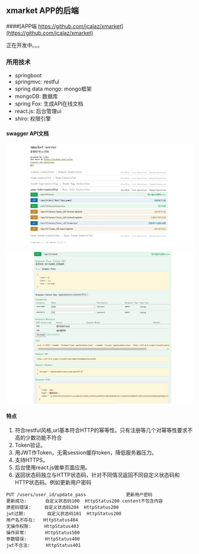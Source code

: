 ## xmarket APP的后端

####[APP端 https://github.com/jcalaz/xmarket](https://github.com/jcalaz/xmarket)

正在开发中。。。

### 所用技术

- springboot
- springmvc: restful
- spring data mongo: mongo框架
- mongoDB: 数据库
- spring Fox: 生成API在线文档
- react.js: 后台管理ui
- shiro: 权限引擎

#### swagger API文档
![user](screenshot/api1.jpg)

![login](screenshot/api2.jpg)


#### 特点

1. 符合restful风格,url基本符合HTTP的幂等性。只有注册等几个对幂等性要求不高的少数功能不符合
2. Token验证。
3. 用JWT作Token，无需session缓存token，降低服务器压力。
4. 支持HTTPS。
5. 后台使用react.js做单页面应用。
6. 返回状态码独立与HTTP状态码，针对不同情况返回不同自定义状态码和HTTP状态码。例如更新用户密码

```
PUT /users/user_id/update_pass               更新用户密码
更新成功:       自定义状态码100  HttpStatus200 content不包含内容
原密码错误:     自定义状态码204  HttpStatus200
jwt过期:        自定义状态码101  HttpStatus200
用户名不存在:   HttpStatus404
无操作权限:     HttpStatus403
操作异常:       HttpStatus500
参数错误:       HttpStatus400
jwt不合法:      HttpStatus401
```